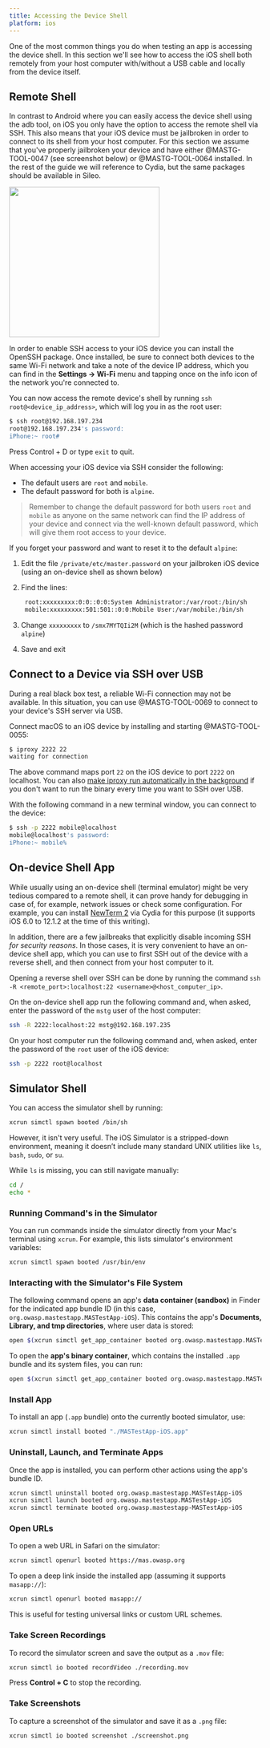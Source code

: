 ```yaml
---
title: Accessing the Device Shell
platform: ios
---
```


One of the most common things you do when testing an app is accessing the device shell. In this section we'll see how to access the iOS shell both remotely from your host computer with/without a USB cable and locally from the device itself.

## Remote Shell

In contrast to Android where you can easily access the device shell using the adb tool, on iOS you only have the option to access the remote shell via SSH. This also means that your iOS device must be jailbroken in order to connect to its shell from your host computer. For this section we assume that you've properly jailbroken your device and have either @MASTG-TOOL-0047 (see screenshot below) or @MASTG-TOOL-0064 installed. In the rest of the guide we will reference to Cydia, but the same packages should be available in Sileo.

<img src="Images/Chapters/0x06b/cydia.png" width="300px" />

In order to enable SSH access to your iOS device you can install the OpenSSH package. Once installed, be sure to connect both devices to the same Wi-Fi network and take a note of the device IP address, which you can find in the **Settings -> Wi-Fi** menu and tapping once on the info icon of the network you're connected to.

You can now access the remote device's shell by running `ssh root@<device_ip_address>`, which will log you in as the root user:

```bash
$ ssh root@192.168.197.234
root@192.168.197.234's password:
iPhone:~ root#
```

Press Control + D or type `exit` to quit.

When accessing your iOS device via SSH consider the following:

- The default users are `root` and `mobile`.
- The default password for both is `alpine`.

> Remember to change the default password for both users `root` and `mobile` as anyone on the same network can find the IP address of your device and connect via the well-known default password, which will give them root access to your device.

If you forget your password and want to reset it to the default `alpine`:

1. Edit the file `/private/etc/master.password` on your jailbroken iOS device (using an on-device shell as shown below)
2. Find the lines:

   ```bash
    root:xxxxxxxxx:0:0::0:0:System Administrator:/var/root:/bin/sh
    mobile:xxxxxxxxx:501:501::0:0:Mobile User:/var/mobile:/bin/sh
   ```

3. Change `xxxxxxxxx` to `/smx7MYTQIi2M` (which is the hashed password `alpine`)
4. Save and exit

## Connect to a Device via SSH over USB

During a real black box test, a reliable Wi-Fi connection may not be available. In this situation, you can use @MASTG-TOOL-0069 to connect to your device's SSH server via USB.

Connect macOS to an iOS device by installing and starting @MASTG-TOOL-0055:

```bash
$ iproxy 2222 22
waiting for connection
```

The above command maps port `22` on the iOS device to port `2222` on localhost. You can also [make iproxy run automatically in the background](https://web.archive.org/web/20230828205901/https://iphonedevwiki.net/index.php/SSH_Over_USB) if you don't want to run the binary every time you want to SSH over USB.

With the following command in a new terminal window, you can connect to the device:

```bash
$ ssh -p 2222 mobile@localhost
mobile@localhost's password:
iPhone:~ mobile%
```

## On-device Shell App

While usually using an on-device shell (terminal emulator) might be very tedious compared to a remote shell, it can prove handy for debugging in case of, for example, network issues or check some configuration. For example, you can install [NewTerm 2](https://chariz.com/get/newterm "NewTerm 2") via Cydia for this purpose (it supports iOS 6.0 to 12.1.2 at the time of this writing).

In addition, there are a few jailbreaks that explicitly disable incoming SSH _for security reasons_. In those cases, it is very convenient to have an on-device shell app, which you can use to first SSH out of the device with a reverse shell, and then connect from your host computer to it.

Opening a reverse shell over SSH can be done by running the command `ssh -R <remote_port>:localhost:22 <username>@<host_computer_ip>`.

On the on-device shell app run the following command and, when asked, enter the password of the `mstg` user of the host computer:

```bash
ssh -R 2222:localhost:22 mstg@192.168.197.235
```

On your host computer run the following command and, when asked, enter the password of the `root` user of the iOS device:

```bash
ssh -p 2222 root@localhost
```

## Simulator Shell

You can access the simulator shell by running:

```bash
xcrun simctl spawn booted /bin/sh
```

However, it isn't very useful. The iOS Simulator is a stripped-down environment, meaning it doesn’t include many standard UNIX utilities like `ls`, `bash`, `sudo`, or `su`.

While `ls` is missing, you can still navigate manually:

```bash
cd /
echo *
```

### Running Command's in the Simulator

You can run commands inside the simulator directly from your Mac's terminal using `xcrun`. For example, this lists simulator's environment variables:

```bash
xcrun simctl spawn booted /usr/bin/env
```

### Interacting with the Simulator's File System

The following command opens an app's **data container (sandbox)** in Finder for the indicated app bundle ID (in this case, `org.owasp.mastestapp.MASTestApp-iOS`). This contains the app's **Documents, Library, and tmp directories**, where user data is stored:

```bash
open $(xcrun simctl get_app_container booted org.owasp.mastestapp.MASTestApp-iOS data)
```

To open the **app's binary container**, which contains the installed `.app` bundle and its system files, you can run:

```bash
open $(xcrun simctl get_app_container booted org.owasp.mastestapp.MASTestApp-iOS)
```

### Install App

To install an app (`.app` bundle) onto the currently booted simulator, use:

```bash
xcrun simctl install booted "./MASTestApp-iOS.app"
```

### Uninstall, Launch, and Terminate Apps

Once the app is installed, you can perform other actions using the app's bundle ID.

```bash
xcrun simctl uninstall booted org.owasp.mastestapp.MASTestApp-iOS
xcrun simctl launch booted org.owasp.mastestapp.MASTestApp-iOS
xcrun simctl terminate booted org.owasp.mastestapp-MASTestApp-iOS
```

### Open URLs

To open a web URL in Safari on the simulator:

```bash
xcrun simctl openurl booted https://mas.owasp.org
```

To open a deep link inside the installed app (assuming it supports `masapp://`):

```bash
xcrun simctl openurl booted masapp://
```

This is useful for testing universal links or custom URL schemes.

### Take Screen Recordings

To record the simulator screen and save the output as a `.mov` file:

```bash
xcrun simctl io booted recordVideo ./recording.mov
```

Press **Control + C** to stop the recording.

### Take Screenshots

To capture a screenshot of the simulator and save it as a `.png` file:

```bash
xcrun simctl io booted screenshot ./screenshot.png
```
